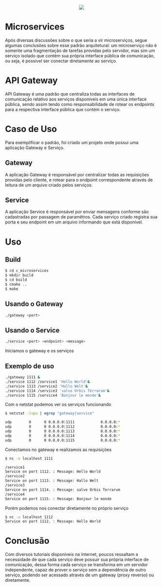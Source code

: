 <p align="center">
  <img src="https://www.xenonstack.com/images/insights/xenonstack-what-are-microservices.png" />
</p>

# Microservices
Após diversas discussões sobre o que seria a vir microserviços, segue algumas conclusões sobre esse padrão arquitetural:
um microserviço não é somente uma fragmentação de tarefas providas pelo servidor, mas sim um serviço isolado
que contém sua própria interface pública de comunicação, ou seja, é possível ser conectar diretamente ao serviço.

# API Gateway

API Gateway é uma padrão que centraliza todas as interfaces de comunicação relativo aos serviços
disponíveis em uma única interface pública, sendo assim tendo como responsabilidade de rotear os
endpoints para a respectiva interface pública que contém o serviço.

# Caso de Uso

Para exemplificar o padrão, foi criado um projeto onde possui uma aplicação Gateway e Serviço.

## Gateway 

A aplicação Gateway é responsável por centralizar todas as requisições providas pelo cliente, e rotear para o endpoint correspondente
através de leitura de um arquivo criado pelos serviços.

## Service

A aplicação Service é responsável por enviar mensagens conforme são cadastradas por passagem de paramêtros. Cada serviço criado
registra sua porta e seu endpoint em um arquivo informando que está disponível.

# Uso
## Build
```bash
$ cd c_microservices
$ mkdir build
$ cd build
$ cmake ..
$ make
```


## Usando o Gateway
```bash
./gateway <port>
```

## Usando o Service
```bash
./service <port> <endpoint> <message>
```

Iniciamos o gateway e os serviços
## Exemplo de uso
```bash
./gateway 1111 &
./service 1112 /service1 'Hello World'&
./service 1113 /service2 'Hallo Welt'&
./service 1114 /service3 'salve Orbis Terrarum'&
./service 1115 /service4 'Bonjour le monde'&
```

Com o netstat podemos ver os serviços funcionando

```bash
$ netstat -lvpu | egrep "gateway|service" 

udp        0      0 0.0.0.0:1111            0.0.0.0:*                           25144/./gateway     
udp        0      0 0.0.0.0:1112            0.0.0.0:*                           25365/./service     
udp        0      0 0.0.0.0:1113            0.0.0.0:*                           25440/./service     
udp        0      0 0.0.0.0:1114            0.0.0.0:*                           25485/./service     
udp        0      0 0.0.0.0:1115            0.0.0.0:*                           25559/./service  
```

Conectamos no gateway e realizamos as requisições

```bash
$ nc -u localhost 1111

/service1
Service on port 1112. : Message: Hello World
/service2
Service on port 1113. : Message: Hallo Welt
/service3
Service on port 1114. : Message: salve Orbis Terrarum
/service4
Service on port 1115. : Message: Bonjour le monde

```

Porém podemos nos conectar diretamente no próprio serviço

```bash
$ nc -u localhost 1112
Service on port 1112. : Message: Hello World
```

# Conclusão 
Com diversos tutoriais disponíveis na internet, poucos ressaltam a necessidade de que cada serviço deve possuir sua própria interface
de comunicação, dessa forma cada serviço se transforma em um servidor independente, capaz de prover o serviço sem a dependência 
de outro serviço, podendo ser acessado através de um gateway (proxy reverso) ou diretamente.
